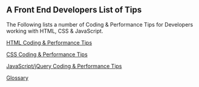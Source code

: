 <h2>A Front End Developers List of Tips</h2>

The Following lists a number of Coding & Performance Tips for Developers working with HTML, CSS & JavaScript.

[HTML Coding & Performance Tips](https://github.com/sjmcpherso/learnings/blob/master/HTML.md)

[CSS Coding & Performance Tips](https://github.com/sjmcpherso/learnings/blob/master/CSS.md)

[JavaScript/jQuery Coding & Performance Tips](https://github.com/sjmcpherso/learnings/blob/master/JavaScript.md)

[Glossary](https://github.com/sjmcpherso/learnings/blob/master/Glossary.md)




